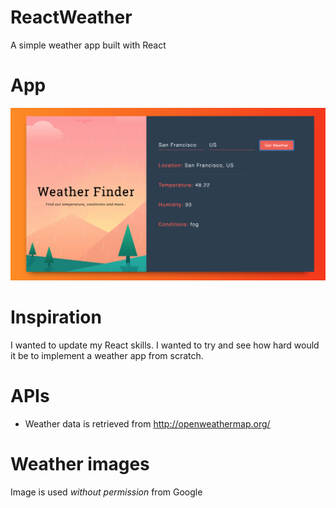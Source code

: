 # ReactWeather
A simple weather app built with React

# App

<img src="https://raw.githubusercontent.com/basilanathan/ReactWeather/master/screenshots/ReactWeather.png" width="600">

# Inspiration
I wanted to update my React skills. I wanted to try and see how hard would it be to implement a weather app from scratch.

# APIs
+ Weather data is retrieved from http://openweathermap.org/

# Weather images
Image is used _without permission_ from Google
